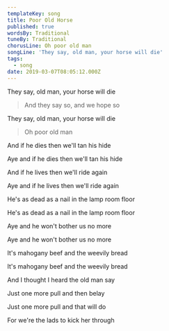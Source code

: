 ```yaml
---
templateKey: song
title: Poor Old Horse
published: true
wordsBy: Traditional
tuneBy: Traditional
chorusLine: Oh poor old man
songLine: 'They say, old man, your horse will die'
tags:
  - song
date: 2019-03-07T08:05:12.000Z
---
```

They say, old man, your horse will die

> And they say so, and we hope so

They say, old man, your horse will die

> Oh poor old man

And if he dies then we'll tan his hide

Aye and if he dies then we'll tan his hide

And if he lives then we'll ride again

Aye and if he lives then we'll ride again

He's as dead as a nail in the lamp room floor

He's as dead as a nail in the lamp room floor

Aye and he won't bother us no more

Aye and he won't bother us no more

It's mahogany beef and the weevily bread

It's mahogany beef and the weevily bread

And I thought I heard the old man say

Just one more pull and then belay

Just one more pull and that will do

For we're the lads to kick her through

